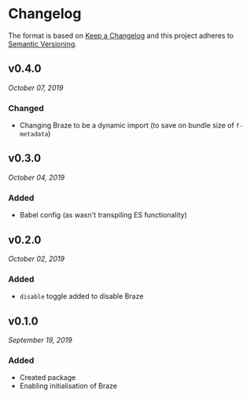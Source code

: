 # Changelog

The format is based on [Keep a Changelog](http://keepachangelog.com/en/1.0.0/)
and this project adheres to [Semantic Versioning](http://semver.org/spec/v2.0.0.html).


v0.4.0
------------------------------
*October 07, 2019*

 ### Changed
- Changing Braze to be a dynamic import (to save on bundle size of `f-metadata`)


v0.3.0
------------------------------
*October 04, 2019*

 ### Added
- Babel config (as wasn't transpiling ES functionality)


v0.2.0
------------------------------
*October 02, 2019*

 ### Added
- `disable` toggle added to disable Braze


v0.1.0
------------------------------
*September 19, 2019*

 ### Added
- Created package
- Enabling initialisation of Braze
